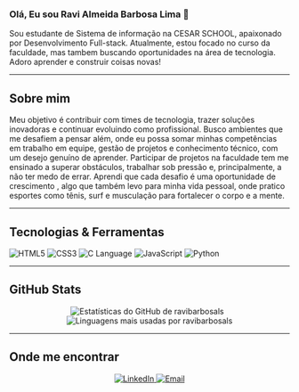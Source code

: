 ### Olá, Eu sou Ravi Almeida Barbosa Lima 👋

<p>
  Sou estudante de Sistema de informação na CESAR SCHOOL, apaixonado por Desenvolvimento Full-stack. Atualmente, estou focado no curso da faculdade, mas tambem buscando oportunidades na área de tecnologia. Adoro aprender e construir coisas novas!
</p>

---

## Sobre mim

<p>
  Meu objetivo é contribuir com times de tecnologia, trazer soluções inovadoras e continuar evoluindo como profissional. Busco ambientes que me desafiem a pensar além, onde eu possa somar minhas competências em trabalho em equipe, gestão de projetos e conhecimento técnico, com um desejo genuíno de aprender.
  Participar de projetos na faculdade tem me ensinado a superar obstáculos, trabalhar sob pressão e, principalmente, a não ter medo de errar. Aprendi que cada desafio é uma oportunidade de crescimento , algo que também levo para minha vida pessoal, onde pratico esportes como tênis, surf e musculação para fortalecer o corpo e a mente.
</p>

---

## Tecnologias & Ferramentas

<p align="left">
  <img src="https://img.shields.io/badge/HTML5-E34F26?style=for-the-badge&logo=html5&logoColor=white" alt="HTML5"/>
  <img src="https://img.shields.io/badge/CSS3-1572B6?style=for-the-badge&logo=css3&logoColor=white" alt="CSS3"/>
  <img src="https://img.shields.io/badge/C-A8B9CC?style=for-the-badge&logo=c&logoColor=white" alt="C Language"/>
  <img src="https://img.shields.io/badge/JavaScript-F7DF1E?style=for-the-badge&logo=javascript&logoColor=black" alt="JavaScript"/>
  <img src="https://img.shields.io/badge/Python-3776AB?style=for-the-badge&logo=python&logoColor=white" alt="Python"/>
  </p>

---

## GitHub Stats

<p align="center">
  <img src="https://github-readme-stats.vercel.app/api?username=ravibarbosals&show_icons=true&theme=dark&include_all_commits=true&count_private=true" alt="Estatísticas do GitHub de ravibarbosals"/>
  &nbsp;
  <img src="https://github-readme-stats.vercel.app/api/top-langs/?username=ravibarbosals&layout=compact&theme=dark" alt="Linguagens mais usadas por ravibarbosals"/>
</p>

---

## Onde me encontrar

<p align="center">
  <a href=https://www.linkedin.com/in/ravi-almeida-dev/ target="_blank">
    <img src="https://img.shields.io/badge/LinkedIn-0077B5?style=for-the-badge&logo=linkedin&logoColor=white" alt="LinkedIn"/>
  </a>
  <a href="ravialmeida10@gmail.com" target="_blank">
    <img src="https://img.shields.io/badge/Email-D14836?style=for-the-badge&logo=gmail&logoColor=white" alt="Email"/>
  </a>
  </p>
